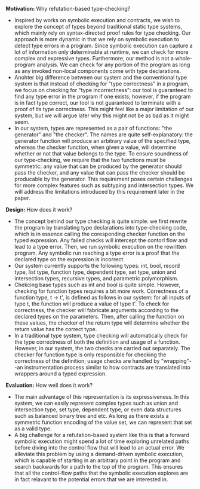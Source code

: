 **Motivation:**  Why refutation-based type-checking?
- Inspired by works on symbolic execution and contracts, we wish to explore the concept of types beyond traditional static type systems, which mainly rely on syntax-directed proof rules for type checking. Our approach is more dynamic in that we rely on symbolic execution to detect type errors in a program. Since symbolic execution can capture a lot of information only determinable at runtime, we can check for more complex and expressive types. Furthermore, our method is not a whole-program analysis. We can check for any portion of the program as long as any invoked non-local components come with type declarations. 
- Anohter big difference between our system and the conventional type system is that instead of checking for "type correctness" in a program, we focus on checking for "type incorrectness": our tool is guaranteed to find any type error in the program if one exists; however, if the program is in fact type correct, our tool is not guaranteed to terminate with a proof of its type correctness. This might feel like a major limitation of our system, but we will argue later why this might not be as bad as it might seem.
- In our system, types are represented as a pair of functions: "the generator" and "the checker". The names are quite self-explanatory: the generator function will produce an arbitrary value of the specified type, whereas the checker function, when given a value, will determine whether or not that value belongs to the type. To ensure soundness of our type-checking, we require that the two functions must be symmetric: any value that can be produced by the generator should pass the checker, and any value that can pass the checker should be producable by the generator. This requirement poses certain challenges for more complex features such as subtyping and intersection types. We will address the limitations introduced by this requirement later in the paper.

**Design:** How does it work?  
- The concept behind our type checking is quite simple: we first rewrite the program by translating type declarations into type-checking code, which is in essence calling the coresponding checker function on the typed expression. Any failed checks will intercept the contorl flow and lead to a type error. Then, we run symbolic execution on the rewritten program. Any symbolic run reaching a type error is a proof that the declared type on the expression is incorrect.
- Our system currently supports the following types: int, bool, record type, list type, function type, dependent type, set type, union and intersection types, recursive types, and parametric polymorphism.
- Chekcing base types such as int and bool is quite simple. However, checking for function types requires a bit more work. Correctness of a function type, t -> t', is defined as follows in our system: for all inputs of type t, the function will produce a value of type t'. To check for correctness, the checker will fabricate arguments according to the declared types on the parameters. Then, after calling the function on these values, the checker of the return type will determine whether the return value has the correct type. 
- In a traditional type system, type checking will automatically check for the type correctness of both the definition and usage of a function. However, in our system, the two checks are carried out separately. The checker for function type is only responsible for checking the correctness of the definition; usage checks are handled by "wrapping"--an instrumentation process similar to how contracts are translated into wrappers around a typed expression.

**Evaluation:** How well does it work?
- The main advantage of this representation is its expressiveness. In this system, we can easily represent complex types such as union and intersection type, set type, dependent type, or even data structures such as balanced binary tree and etc. As long as there exists a symmetric function encoding of the value set, we can represent that set as a valid type.
- A big challenge for a refutation-based system like this is that a forward symbolic execution might spend a lot of time exploring unrelated paths before diving into the control flow that will lead to an actual error. We alleviate this problem by using a demand-driven symbolic execution, which is capable of starting in an arbitrary point in the program and search backwards for a path to the top of the program. This ensures that all the control-flow paths that the symbolic execution explores are in fact relavant to the potential errors that we are interested in.